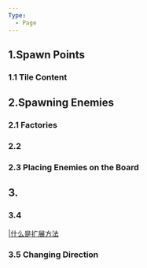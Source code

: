 ```yaml
---
Type:
  - Page
---
```


## 1.Spawn Points

### 1.1 Tile Content

## 2.Spawning Enemies

### 2.1 Factories

### 2.2

### 2.3 Placing Enemies on the Board

## 3.

### 3.4

[|什么是扩展方法](扩展方法.md)

### 3.5 Changing Direction
